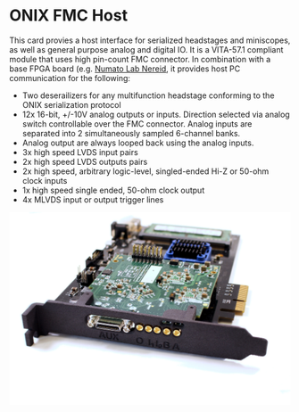 # ONIX FMC Host
This card provies a host interface for serialized headstages and miniscopes, as
well as general purpose analog and digital IO. It is a VITA-57.1
compliant module that uses high pin-count FMC connector. In combination with a
base FPGA board (e.g. [Numato Lab
Nereid](https://numato.com/product/nereid-kintex-7-pci-express-fpga-development-board),
it provides host PC communication for the following:

- Two deserailizers for any multifunction headstage conforming to the ONIX
  serialization protocol
- 12x 16-bit, +/-10V analog outputs or inputs. Direction selected via analog
  switch controllable over the FMC connector. Analog inputs are separated into
  2 simultaneously sampled 6-channel banks. 
- Analog output are always looped back using the analog inputs.
- 3x high speed LVDS input pairs
- 2x high speed LVDS outputs pairs
- 2x high speed, arbitrary logic-level, singled-ended Hi-Z or 50-ohm clock inputs
- 1x high speed single ended, 50-ohm clock output
- 4x MLVDS input or output trigger lines

![fmc-host revision 1.4 on Numato Lab Nereid](./resources/host-board_edited.jpg)
